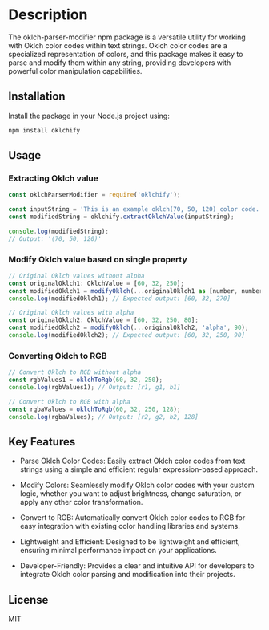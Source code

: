 # Description

The oklch-parser-modifier npm package is a versatile utility for working with Oklch color codes within text strings. Oklch color codes are a specialized representation of colors, and this package makes it easy to parse and modify them within any string, providing developers with powerful color manipulation capabilities.

## Installation

Install the package in your Node.js project using:

```bash
npm install oklchify
```

## Usage

### Extracting Oklch value
```javascript
const oklchParserModifier = require('oklchify');

const inputString = 'This is an example oklch(70, 50, 120) color code.';
const modifiedString = oklchify.extractOklchValue(inputString);

console.log(modifiedString);
// Output: '(70, 50, 120)'
```

### Modify Oklch value based on single property
```javascript
// Original Oklch values without alpha
const originalOklch1: OklchValue = [60, 32, 250];
const modifiedOklch1 = modifyOklch(...originalOklch1 as [number, number, number], undefined, 'hue', 270);
console.log(modifiedOklch1); // Expected output: [60, 32, 270]

// Original Oklch values with alpha
const originalOklch2: OklchValue = [60, 32, 250, 80];
const modifiedOklch2 = modifyOklch(...originalOklch2, 'alpha', 90);
console.log(modifiedOklch2); // Expected output: [60, 32, 250, 90]
```

### Converting Oklch to RGB
```javascript
// Convert Oklch to RGB without alpha
const rgbValues1 = oklchToRgb(60, 32, 250);
console.log(rgbValues1); // Output: [r1, g1, b1]

// Convert Oklch to RGB with alpha
const rgbaValues = oklchToRgb(60, 32, 250, 128);
console.log(rgbaValues); // Output: [r2, g2, b2, 128]
```

## Key Features

- Parse Oklch Color Codes: Easily extract Oklch color codes from text strings using a simple and efficient regular expression-based approach.

- Modify Colors: Seamlessly modify Oklch color codes with your custom logic, whether you want to adjust brightness, change saturation, or apply any other color transformation.

- Convert to RGB: Automatically convert Oklch color codes to RGB for easy integration with existing color handling libraries and systems.

- Lightweight and Efficient: Designed to be lightweight and efficient, ensuring minimal performance impact on your applications.

- Developer-Friendly: Provides a clear and intuitive API for developers to integrate Oklch color parsing and modification into their projects.

## License

MIT


